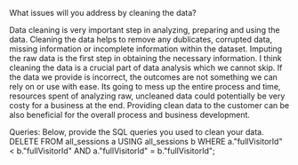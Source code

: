 What issues will you address by cleaning the data?

Data cleaning is very important step in analyzing, preparing and using the data. Cleaning the data helps to remove any dublicates, corrupted data, missing information or incomplete information within the dataset. Imputing the raw data is the first step in obtaining the necessary information. I think cleaning the data is a crucial part of data analysis which we cannot skip. 
If the data we provide is incorrect, the outcomes are not something we can rely on or use with ease. Its going to mess up the entire process and time, resources spent of analyzing raw, uncleaned data could potentially be very costy for a business at the end. Providing clean data to the customer can be also beneficial for the overall process and business development.



Queries:
Below, provide the SQL queries you used to clean your data.
DELETE FROM
    all_sessions a
        USING all_sessions b
WHERE
    a."fullVisitorId" < b."fullVisitorId"
    AND a."fullVisitorId" = b."fullVisitorId";